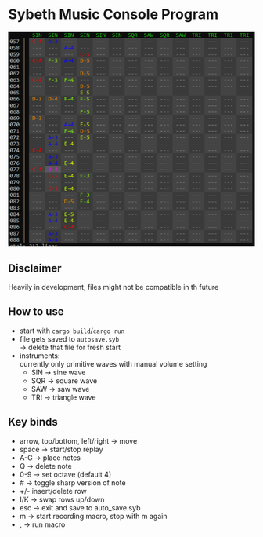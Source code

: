 # Sybeth Music Console Program

![](editor.png)

## Disclaimer
Heavily in development, files might not be compatible in th future

## How to use
- start with `cargo build`/`cargo run`
- file gets saved to `autosave.syb` <br>
-> delete that file for fresh start
- instruments:<br>
    currently only primitive waves with manual volume setting
  - SIN -> sine wave
  - SQR -> square wave
  - SAW -> saw wave
  - TRI -> triangle wave
  

## Key binds
- arrow, top/bottom, left/right -> move
- space -> start/stop replay
- A-G -> place notes
- Q -> delete note
- 0-9 -> set octave (default 4)
- \# -> toggle sharp version of note
- +/- insert/delete row
- I/K -> swap rows up/down
- esc -> exit and save to auto_save.syb
- m -> start recording macro, stop with m again
- , -> run macro
